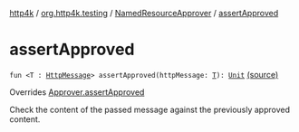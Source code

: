 [http4k](../../index.md) / [org.http4k.testing](../index.md) / [NamedResourceApprover](index.md) / [assertApproved](./assert-approved.md)

# assertApproved

`fun <T : `[`HttpMessage`](../../org.http4k.core/-http-message/index.md)`> assertApproved(httpMessage: `[`T`](assert-approved.md#T)`): `[`Unit`](https://kotlinlang.org/api/latest/jvm/stdlib/kotlin/-unit/index.html) [(source)](https://github.com/http4k/http4k/blob/master/http4k-testing-approval/src/main/kotlin/org/http4k/testing/Approver.kt#L28)

Overrides [Approver.assertApproved](../-approver/assert-approved.md)

Check the content of the passed message against the previously approved content.

